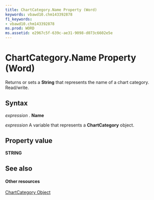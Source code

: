 ```yaml
---
title: ChartCategory.Name Property (Word)
keywords: vbawd10.chm143392878
f1_keywords:
- vbawd10.chm143392878
ms.prod: WORD
ms.assetid: e2967c5f-639c-ae31-9098-d073c6602e5e
---
```



# ChartCategory.Name Property (Word)

Returns or sets a  **String** that represents the name of a chart category. Read/write.


## Syntax

 _expression_ . **Name**

 _expression_ A variable that represents a **ChartCategory** object.


## Property value

 **STRING**


## See also


#### Other resources


[ChartCategory Object](categorycollection-object-word.md)



